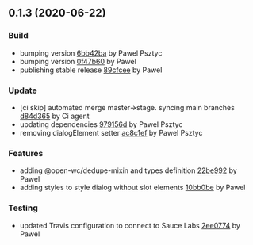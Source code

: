 <a name="0.1.3"></a>
## 0.1.3 (2020-06-22)

### Build

* bumping version [6bb42ba](https://github.com/anypoint-web-components/anypoint-dialog/commit/6bb42baf034d574bd69ec33cf91cfe3b93fffac6) by Pawel Psztyc
* bumping version [0f47b60](https://github.com/anypoint-web-components/anypoint-dialog/commit/0f47b609e09200b81637b06de6103472f050ca4a) by Pawel
* publishing stable release [89cfcee](https://github.com/anypoint-web-components/anypoint-dialog/commit/89cfcee1a4713ac5f8fa3702aee01ea747fe4d69) by Pawel


### Update

* [ci skip] automated merge master->stage. syncing main branches [d84d365](https://github.com/anypoint-web-components/anypoint-dialog/commit/d84d365ec3e3a3b381cb03303a34ff826df3b9ce) by Ci agent
* updating dependencies [979156d](https://github.com/anypoint-web-components/anypoint-dialog/commit/979156d0fcc32603e16e9143533c5288817e57dc) by Pawel Psztyc
* removing dialogElement setter [ac8c1ef](https://github.com/anypoint-web-components/anypoint-dialog/commit/ac8c1ef000128546583a7beb696b26946d138487) by Pawel Psztyc


### Features

* adding @open-wc/dedupe-mixin and types definition [22be992](https://github.com/anypoint-web-components/anypoint-dialog/commit/22be992fd75ed47a222b715e8841ab2dcaa5373f) by Pawel
* adding styles to style dialog without slot elements [10bb0be](https://github.com/anypoint-web-components/anypoint-dialog/commit/10bb0bead38ee0b72ae9380402c43fa90baff846) by Pawel


### Testing

* updated Travis configuration to connect to Sauce Labs [2ee0774](https://github.com/anypoint-web-components/anypoint-dialog/commit/2ee077484b491a0456d4ee3264ab6533bb75ae80) by Pawel


